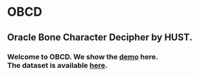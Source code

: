 # OBCD
## Oracle Bone Character Decipher by HUST.
### Welcome to OBCD. We show the [demo](http://27.17.184.197:7680/OBCdiffuser) here.<br /> The dataset is available [here](https://github.com/RomanticGodVAN/character-Evolution-Dataset).